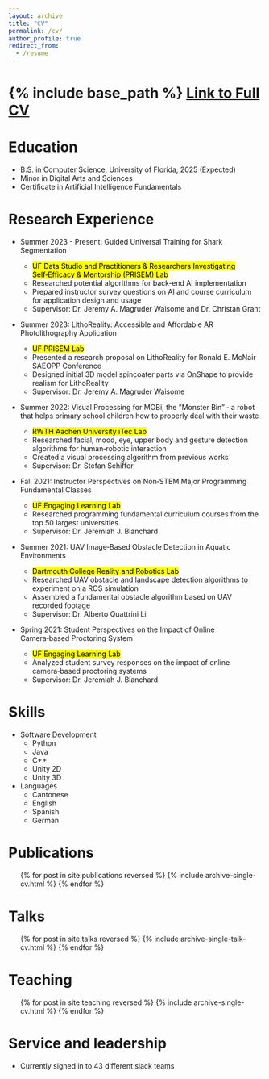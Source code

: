 ```yaml
---
layout: archive
title: "CV"
permalink: /cv/
author_profile: true
redirect_from:
  - /resume
---
```


{% include base_path %}
<a href="https://drive.google.com/file/d/1iW49QfmphiJ7ZmDHBsqkDsZ1Q53sKhpH/view?usp=sharing" class="empty-link"> Link to Full CV </a>
======

Education
======
* B.S. in Computer Science, University of Florida, 2025 (Expected)
* Minor in Digital Arts and Sciences
* Certificate in Artificial Intelligence Fundamentals

Research Experience
======
* Summer 2023 - Present: Guided Universal Training for Shark Segmentation
  * <mark> UF Data Studio and Practitioners & Researchers Investigating Self‑Efficacy &
Mentorship (PRISEM) Lab </mark>
  * Researched potential algorithms for back‑end AI implementation
  * Prepared instructor survey questions on AI and course curriculum for application design and usage
  * Supervisor: Dr. Jeremy A. Magruder Waisome and Dr. Christan Grant

* Summer 2023: LithoReality: Accessible and Affordable AR Photolithography Application
  * <mark> UF PRISEM Lab </mark>
  * Presented a research proposal on LithoReality for Ronald E. McNair SAEOPP Conference
  * Designed initial 3D model spincoater parts via OnShape to provide realism for LithoReality
  * Supervisor: Dr. Jeremy A. Magruder Waisome

* Summer 2022: Visual Processing for MOBi, the ”Monster Bin” ‑ a robot that helps primary school children how to properly deal with their waste
  * <mark> RWTH Aachen University iTec Lab </mark>
  * Researched facial, mood, eye, upper body and gesture detection algorithms for human‑robotic interaction
  * Created a visual processing algorithm from previous works
  * Supervisor: Dr. Stefan Schiffer

* Fall 2021: Instructor Perspectives on Non‑STEM Major Programming Fundamental Classes
  * <mark> UF Engaging Learning Lab </mark>
  * Researched programming fundamental curriculum courses from the top 50 largest universities.
  * Supervisor: Dr. Jeremiah J. Blanchard

* Summer 2021: UAV Image‑Based Obstacle Detection in Aquatic Environments
  * <mark> Dartmouth College Reality and Robotics Lab </mark>
  * Researched UAV obstacle and landscape detection algorithms to experiment on a ROS simulation
  * Assembled a fundamental obstacle algorithm based on UAV recorded footage
  * Supervisor: Dr. Alberto Quattrini Li

* Spring 2021: Student
Perspectives on the Impact of Online Camera‑based Proctoring System
  * <mark> UF Engaging Learning Lab </mark>
  * Analyzed student survey responses on the impact of online camera‑based proctoring systems
  * Supervisor: Dr. Jeremiah J. Blanchard  

Skills
======
* Software Development
  * Python
  * Java
  * C++
  * Unity 2D
  * Unity 3D
* Languages
  * Cantonese
  * English
  * Spanish
  * German

Publications
======
  <ul>{% for post in site.publications reversed %}
    {% include archive-single-cv.html %}
  {% endfor %}</ul>
  
Talks
======
  <ul>{% for post in site.talks reversed %}
    {% include archive-single-talk-cv.html  %}
  {% endfor %}</ul>
  
Teaching
======
  <ul>{% for post in site.teaching reversed %}
    {% include archive-single-cv.html %}
  {% endfor %}</ul>
  
Service and leadership
======
* Currently signed in to 43 different slack teams
